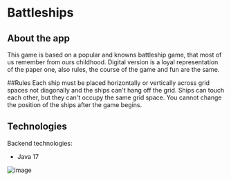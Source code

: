 # Battleships

## About the app
This game is based on a popular and knowns battleship game, that most of us remember from ours childhood.
Digital version is a loyal representation of the paper one, also rules, the course of the game and fun are the same.

##Rules
Each ship must be placed horizontally or vertically across grid spaces not diagonally and the ships can't hang off the grid.
Ships can touch each other, but they can't occupy the same grid space. You cannot change the position of the ships after the game begins.

## Technologies

Backend technologies:

- Java 17

![image](https://user-images.githubusercontent.com/89380131/165106633-4e181bdb-d264-4087-8e82-1023bdb1487a.png)
